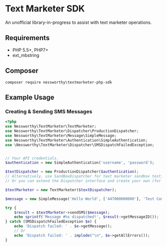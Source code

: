 # Text Marketer SDK

An unofficial library-in-progress to assist with text marketer operations.

## Requirements

* PHP 5.5+, PHP7+
* ext_mbstring

## Composer

```
composer require nessworthy\textmarketer-php-sdk
```

## Example Usage

### Creating & Sending SMS Messages

```php
<?php
use Nessworthy\TextMarketer\TextMarketer;
use Nessworthy\TextMarketer\Dispatcher\ProductionDispatcher;
use Nessworthy\TextMarketer\Message\SimpleMessage;
use Nessworthy\TextMarketer\Authentication\SimpleAuthentication;
use \Nessworthy\TextMarketer\Dispatcher\SMSDispatchFailedException;


// Your API credentials.
$authentication = new SimpleAuthentication('username', 'password');

$textDispatcher = new ProductionDispatcher($authentication);
// Alternatively, use SandBoxDispatcher for text marketer sandbox testing, or DevNullDispatcher for local testing.
// Or you can extend the Dispatcher interface and create your own (for example, to log internally).

$textMarketer = new TextMarketer($textDispatcher);

$message = new SimpleMessage('Hello World', ['447000000000'], 'Test Company Inc.');

try {
    $result = $textMarketer->sendSMS($message);
    echo sprintf('Message #%s dispatched!', $result->getMessageID());
} catch (SMSDispatchFailedException $e) {
    echo 'Dispatch failed: ' . $e->getMessage();
    // Or
    echo 'Dispatch failed: ' . implode("\n", $e->getAllErrors());
}
```